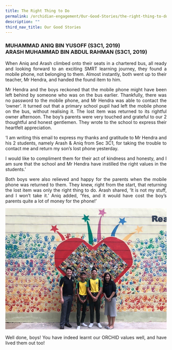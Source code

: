 ```yaml
---
title: The Right Thing to Do
permalink: /orchidian-engagement/Our-Good-Stories/the-right-thing-to-do/
description: ""
third_nav_title: Our Good Stories
---
```

<h3>MUHAMMAD ANIQ BIN YUSOFF (S3C1, 2019)<br>
ARASH MUHAMMAD BIN ABDUL RAHMAN (S3C1, 2019)</h3>

<div align="justify">
	
<p>When Aniq and Arash climbed onto their seats in a chartered bus, all ready and looking forward to an exciting SMRT learning journey, they found a mobile phone, not belonging to them. Almost instantly, both went up to their teacher, Mr Hendra, and handed the found item to him.</p>

<p>Mr Hendra and the boys reckoned that the mobile phone might have been left behind by someone who was on the bus earlier. Thankfully, there was no password to the mobile phone, and Mr Hendra was able to contact the ‘owner’. It turned out that a primary school pupil had left the mobile phone on the bus, without realising it. The lost item was returned to its rightful owner afternoon. The boy’s parents were very touched and grateful to our 2 thoughtful and honest gentlemen. They wrote to the school to express their heartfelt appreciation.</p>

<p>‘I am writing this email to express my thanks and gratitude to Mr Hendra and his 2 students, namely Arash & Aniq from Sec 3C1, for taking the trouble to contact me and return my son’s lost phone yesterday.</p>

<p>I would like to compliment them for their act of kindness and honesty, and I am sure that the school and Mr Hendra have instilled the right values in the students.’</p>

<p>Both boys were also relieved and happy for the parents when the mobile phone was returned to them. They knew, right from the start, that returning the lost item was only the right thing to do. Arash shared, ‘It is not my stuff, and I won’t take it.’ Aniq added, ‘Yes, and it would have cost the boy’s parents quite a lot of money for the phone!’</p>
	
<img src="/images/gs13.jpg">
	
<p>Well done, boys! You have indeed learnt our ORCHID values well, and have lived them out too!</p>
	
</div>